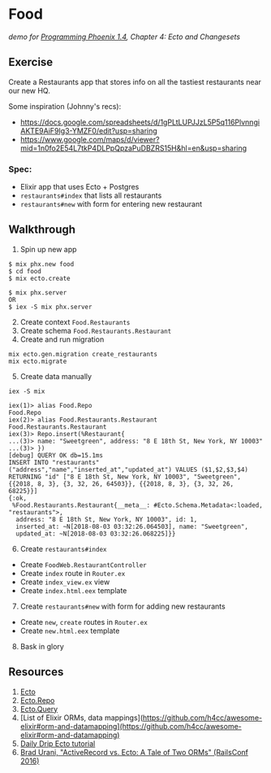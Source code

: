 # Food

_demo for [Programming Phoenix 1.4](http://www.pragmaticprogrammer.com/titles/phoenix14), Chapter 4: Ecto and Changesets_

## Exercise

Create a Restaurants app that stores info on all the tastiest restaurants near our new HQ.

Some inspiration (Johnny's recs):  
- https://docs.google.com/spreadsheets/d/1gPLtLUPJJzL5P5q116PlvnngiAKTE9AiF9Ig3-YMZF0/edit?usp=sharing
- https://www.google.com/maps/d/viewer?mid=1n0fo2E54L7tkP4DLPpQpzaPuDBZRS15H&hl=en&usp=sharing

### Spec:

- Elixir app that uses Ecto + Postgres
- `restaurants#index` that lists all restaurants
- `restaurants#new` with form for entering new restaurant

## Walkthrough

1. Spin up new app

```
$ mix phx.new food
$ cd food
$ mix ecto.create

$ mix phx.server
OR
$ iex -S mix phx.server
```

2. Create context `Food.Restaurants`
3. Create schema `Food.Restaurants.Restaurant`
4. Create and run migration

```
mix ecto.gen.migration create_restaurants
mix ecto.migrate
```

5. Create data manually

```
iex -S mix

iex(1)> alias Food.Repo
Food.Repo
iex(2)> alias Food.Restaurants.Restaurant
Food.Restaurants.Restaurant
iex(3)> Repo.insert(%Restaurant{
...(3)> name: "Sweetgreen", address: "8 E 18th St, New York, NY 10003"
...(3)> })
[debug] QUERY OK db=15.1ms
INSERT INTO "restaurants" ("address","name","inserted_at","updated_at") VALUES ($1,$2,$3,$4) RETURNING "id" ["8 E 18th St, New York, NY 10003", "Sweetgreen", {{2018, 8, 3}, {3, 32, 26, 64503}}, {{2018, 8, 3}, {3, 32, 26, 68225}}]
{:ok,
 %Food.Restaurants.Restaurant{__meta__: #Ecto.Schema.Metadata<:loaded, "restaurants">,
  address: "8 E 18th St, New York, NY 10003", id: 1,
  inserted_at: ~N[2018-08-03 03:32:26.064503], name: "Sweetgreen",
  updated_at: ~N[2018-08-03 03:32:26.068225]}}
```

6. Create `restaurants#index`
  - Create `FoodWeb.RestaurantController`
  - Create `index` route in `Router.ex`
  - Create `index_view.ex` view
  - Create `index.html.eex` template

7. Create `restaurants#new` with form for adding new restaurants
  - Create `new`, `create` routes in `Router.ex`
  - Create `new.html.eex` template

8. Bask in glory


## Resources

1. [Ecto](https://hexdocs.pm/ecto/Ecto.html)
2. [Ecto.Repo](https://hexdocs.pm/ecto/Ecto.Repo.html)
3. [Ecto.Query](https://hexdocs.pm/ecto/Ecto.Query.html)
4. [List of Elixir ORMs, data mappings](https://github.com/h4cc/awesome-elixir#orm-and-datamapping](https://github.com/h4cc/awesome-elixir#orm-and-datamapping)
5. [Daily Drip Ecto tutorial](https://www.dailydrip.com/topics/elixir/drips/ecto-basics)
6. [Brad Urani, "ActiveRecord vs. Ecto: A Tale of Two ORMs" (RailsConf 2016)](https://youtu.be/_wD25uHx_Sw)
